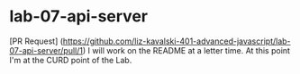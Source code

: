 # lab-07-api-server
[PR Request] (https://github.com/liz-kavalski-401-advanced-javascript/lab-07-api-server/pull/1)
I will work on the README at a letter time. At this point I'm at the CURD point of the Lab.
